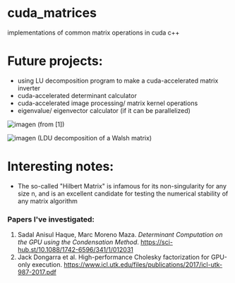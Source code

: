 # cuda_matrices
implementations of common matrix operations in cuda c++



# Future projects:

* using LU decomposition program to make a cuda-accelerated matrix inverter
* cuda-accelerated determinant calculator
* cuda-accelerated image processing/ matrix kernel operations
* eigenvalue/ eigenvector calculator (if it can be parallelized)

![imagen](https://user-images.githubusercontent.com/78174712/172536011-3bba3d63-e902-40c4-8910-df7a4556708f.png)
(from \[1])

![imagen](https://user-images.githubusercontent.com/78174712/172536306-ecb1cee8-8278-43de-accc-1726e28f17b3.png)
(LDU decomposition of a Walsh matrix)

# Interesting notes:

* The so-called "Hilbert Matrix" is infamous for its non-singularity for any size n, and is an excellent candidate for testing the numerical stability of any matrix algorithm

### Papers I've investigated:

1. Sadal Anisul Haque, Marc Moreno Maza. _Determinant Computation on the GPU using the Condensation Method_. https://sci-hub.st/10.1088/1742-6596/341/1/012031
2. Jack Dongarra et al. High-performance Cholesky factorization for GPU-only execution. https://www.icl.utk.edu/files/publications/2017/icl-utk-987-2017.pdf
